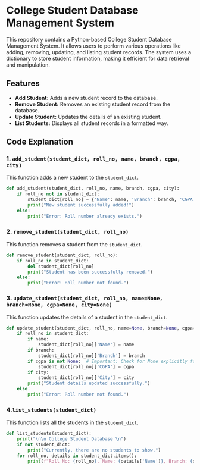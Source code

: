 # College Student Database Management System

This repository contains a Python-based College Student Database Management System. It allows users to perform various operations like adding, removing, updating, and listing student records.  The system uses a dictionary to store student information, making it efficient for data retrieval and manipulation.

## Features

*   **Add Student:** Adds a new student record to the database.
*   **Remove Student:** Removes an existing student record from the database.
*   **Update Student:** Updates the details of an existing student.
*   **List Students:** Displays all student records in a formatted way.

## Code Explanation

### 1. `add_student(student_dict, roll_no, name, branch, cgpa, city)`

This function adds a new student to the `student_dict`.

```python
def add_student(student_dict, roll_no, name, branch, cgpa, city):
    if roll_no not in student_dict:
        student_dict[roll_no] = {'Name': name, 'Branch': branch, 'CGPA': cgpa, 'City': city}
        print("New student successfully added!")
    else:
        print("Error: Roll number already exists.")
```

### 2. `remove_student(student_dict, roll_no)`

This function removes a student from the `student_dict`.

```python
def remove_student(student_dict, roll_no):
    if roll_no in student_dict:
        del student_dict[roll_no]
        print("Student has been successfully removed.")
    else:
        print("Error: Roll number not found.")
```
### 3. `update_student(student_dict, roll_no, name=None, branch=None, cgpa=None, city=None)`

This function updates the details of a student in the `student_dict`.
```python
def update_student(student_dict, roll_no, name=None, branch=None, cgpa=None, city=None):
    if roll_no in student_dict:
        if name:
            student_dict[roll_no]['Name'] = name
        if branch:
            student_dict[roll_no]['Branch'] = branch
        if cgpa is not None:  # Important: Check for None explicitly for CGPA
            student_dict[roll_no]['CGPA'] = cgpa
        if city:
            student_dict[roll_no]['City'] = city
        print("Student details updated successfully.")
    else:
        print("Error: Roll number not found.")
```
### 4.`list_students(student_dict)`

This function lists all the students in the `student_dict`.
```python
def list_students(student_dict):
    print("\n\n College Student Database \n")
    if not student_dict:
        print("Currently, there are no students to show.")
    for roll_no, details in student_dict.items():
        print(f"Roll No: {roll_no}, Name: {details['Name']}, Branch: {details['Branch']}, CGPA: {details['CGPA']}, City: {details['City']}")
```

